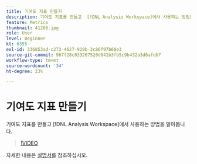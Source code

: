 ```yaml
---
title: 기여도 지표 만들기
description: 기여도 지표를 만들고  [!DNL Analysis Workspace]에서 사용하는 방법을 알아봅니다.
feature: Metrics
thumbnail: 41266.jpg
role: User
level: Beginner
kt: 6355
exl-id: 336853ad-c273-4627-919b-3c86f97b60e3
source-git-commit: 967f28c033267520d041b3fb5c9b432a3d6afdb7
workflow-type: tm+mt
source-wordcount: '34'
ht-degree: 23%

---
```


# 기여도 지표 만들기

기여도 지표를 만들고 [!DNL Analysis Workspace]에서 사용하는 방법을 알아봅니다.

>[!VIDEO](https://video.tv.adobe.com/v/41266/?quality=12&learn=on)

자세한 내용은 [설명서](https://experienceleague.adobe.com/docs/analytics/components/calculated-metrics/calcmetric-workflow/participation-metric.html?lang=ko)를 참조하십시오.
